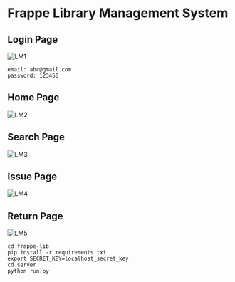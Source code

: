 # Frappe Library Management System

## Login Page
![LM1](https://user-images.githubusercontent.com/67470527/147960122-eea08e06-f9f2-4353-9c62-33ffcdd8ea5f.PNG)

```text
email: abc@gmail.com
password: 123456
```

## Home Page
![LM2](https://user-images.githubusercontent.com/67470527/147960173-8a4a2a6b-6905-4933-b7cc-70669946f1dd.PNG)


## Search Page
![LM3](https://user-images.githubusercontent.com/67470527/147960244-e57ba642-4f51-476f-9e1a-f812e3c82fb4.PNG)

## Issue Page
![LM4](https://user-images.githubusercontent.com/67470527/147960321-5191c896-3559-4f4e-8d4c-5fc0dbf9be60.PNG)

## Return Page
![LM5](https://user-images.githubusercontent.com/67470527/147960358-fcf7221e-a02e-41be-b51b-478641dc83e4.PNG)

```
cd frappe-lib
pip install -r requirements.txt
export SECRET_KEY=localhost_secret_key
cd server
python run.py
```
